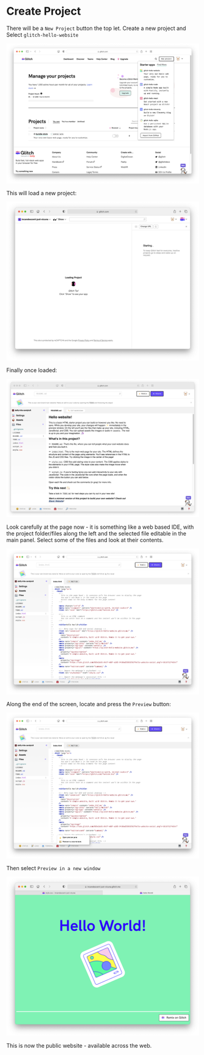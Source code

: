 # Create Project

There will be a `New Project` button the top let. Create a new project and Select `glitch-hello-website`

![](img/16x.png)

This will load a new project:

![](img/17.png)

Finally once loaded:

![](img/18x.png)

Look carefully at the page now - it is something like a web based IDE, with the project folder/files along the left and the selected file editable in the main panel. Select some of the files and look at their contents.

![](img/18xx.png)

Along the end of the screen, locate and press the `Preview` button:

![](img/19x.png)

Then select `Preview in a new window`

![](img/20.png)

This is now the public website - available across the web.

